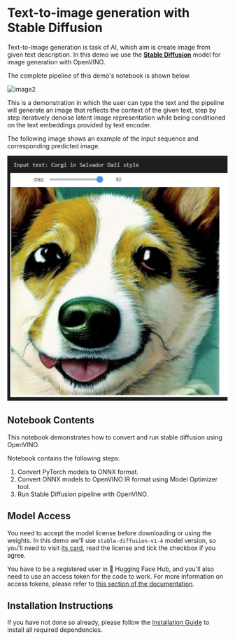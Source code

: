 # Text-to-image generation with Stable Diffusion

Text-to-image generation is task of AI, which aim is create image from given text description.
In this demo we use the **[Stable Diffusion](https://huggingface.co/CompVis/stable-diffusion)** model for image generation with OpenVINO.

The complete pipeline of this demo's notebook is shown below.

![image2](https://raw.githubusercontent.com/patrickvonplaten/scientific_images/master/stable_diffusion.png)

This is a demonstration in which the user can type the text and the pipeline will generate an image that reflects the context of the given text, step by step iteratively denoise latent image representation while being conditioned on the text embeddings provided by text encoder. 

The following image shows an example of the input sequence and corresponding predicted image.

![image](data/Corgi.png)

## Notebook Contents

This notebook demonstrates how to convert and run stable diffusion using OpenVINO.

Notebook contains the following steps:
1. Convert PyTorch models to ONNX format.
2. Convert ONNX models to OpenVINO IR format using Model Optimizer tool.
3. Run Stable Diffusion pipeline with OpenVINO.

## Model Access

You need to accept the model license before downloading or using the weights. In this demo we'll use `stable-diffusion-v1-4` model version, so you'll need to  visit [its card](https://huggingface.co/CompVis/stable-diffusion-v1-4), read the license and tick the checkbox if you agree.

You have to be a registered user in 🤗 Hugging Face Hub, and you'll also need to use an access token for the code to work. For more information on access tokens, please refer to [this section of the documentation](https://huggingface.co/docs/hub/security-tokens).

## Installation Instructions

If you have not done so already, please follow the [Installation Guide](https://github.com/openvinotoolkit/openvino_notebooks/blob/main/README.md") to install all required dependencies.